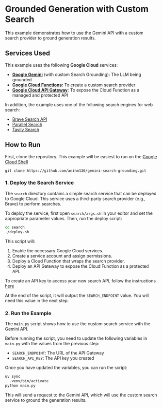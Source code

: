 # Grounded Generation with Custom Search

This example demonstrates how to use the Gemini API with a custom search provider to ground generation results. 

## Services Used

This example uses the following **Google Cloud** services:

- **[Google Gemini](https://cloud.google.com/vertex-ai/generative-ai/docs/grounding/grounding-with-your-search-api)** (with custom Search Grounding): The LLM being grounded
- **[Google Cloud Functions](https://cloud.google.com/functions):** To create a custom search provider
- **[Google Cloud API Gateway](https://cloud.google.com/api-gateway):** To expose the Cloud Function as a managed and protected API

In addition, the example uses one of the following search engines for web search:
- [Brave Search API](https://brave.com/search/api/)
- [Parallel Search](https://docs.parallel.ai/search-api/search-quickstart) 
- [Tavily Search](https://docs.tavily.com/documentation/api-reference/endpoint/search)

## How to Run

First, clone the repository. This example will be easiest to run on the [Google Cloud Shell](https://cloud.google.com/shell/docs)

```
git clone https://github.com/anihm136/gemini-search-grounding.git
```

### 1. Deploy the Search Service

The `search` directory contains a simple search service that can be deployed to Google Cloud. This service uses a third-party search provider (e.g., Brave) to perform searches.

To deploy the service, first open `search/args.sh` in your editor and set the appropriate parameter values. Then, run the deploy script:

```bash
cd search
./deploy.sh
```

This script will:

1.  Enable the necessary Google Cloud services.
2.  Create a service account and assign permissions.
3.  Deploy a Cloud Function that wraps the search provider.
4.  Deploy an API Gateway to expose the Cloud Function as a protected API.

To create an API key to access your new search API, follow the instructions [here](https://cloud.google.com/vertex-ai/generative-ai/docs/grounding/grounding-with-your-search-api#set-up-search-api-endpoint:~:text=dev/v0/search-,Create%20and%20restrict%20an%20API%20Key,-%3A%20You%20must%20create)

At the end of the script, it will output the `SEARCH_ENDPOINT` value. You will need this value in the next step.

### 2. Run the Example

The `main.py` script shows how to use the custom search service with the Gemini API.

Before running the script, you need to update the following variables in `main.py` with the values from the previous step:

- `SEARCH_ENDPOINT`: The URL of the API Gateway
- `SEARCH_API_KEY`: The API key you created

Once you have updated the variables, you can run the script:

```bash
uv sync
. .venv/bin/activate
python main.py
```

This will send a request to the Gemini API, which will use the custom search service to ground the generation results.
